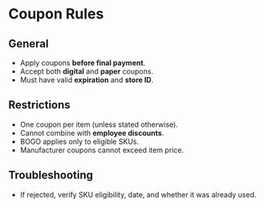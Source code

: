 # Coupon Rules

## General
- Apply coupons **before final payment**.
- Accept both **digital** and **paper** coupons.
- Must have valid **expiration** and **store ID**.

## Restrictions
- One coupon per item (unless stated otherwise).
- Cannot combine with **employee discounts**.
- BOGO applies only to eligible SKUs.
- Manufacturer coupons cannot exceed item price.

## Troubleshooting
- If rejected, verify SKU eligibility, date, and whether it was already used.
